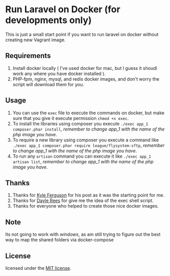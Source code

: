 # Run Laravel on Docker (for developments only)

This is just a small start point if you want to run laravel on docker without creating new Vagrant image.

## Requirements

1. Install docker locally ( I've used docker for mac, but I guess it shoudl work any where you have docker installed ).
1. PHP-fpm, nginx, mysql, and redis docker images, and don't worry the script will download them for you.

## Usage

1. You can use the `exec` file to execute the commands on docker, but make sure that you give it execute permission `chmod +x exec`.
1. To install the libraries using composer you execute `./exec app_1 composer.phar install`, *remember to change app_1 with the name of the php image you have*.
1. To require a new library using composer you execute a command like `./exec app_1 composer.phar require league/flysystem-sftp`, *remember to change app_1 with the name of the php image you have*.
1. To run any `artisan` command you can execute it like `./exec app_1 artisan list`, *remember to change app_1 with the name of the php image you have*. 

## Thanks

1. Thanks for [Kyle Ferguson](https://kyleferg.com/laravel-development-with-docker/) for his post as it was the starting point for me.
1. Thanks for [Dayle Rees](https://twitter.com/daylerees/status/767101286663725059) for give me the idea of the exec shell script.
1. Thanks for everyone who helped to create those nice docker images.

## Note

Its not going to work with *windows*, as am still trying to figure out the best way to map the shared folders via docker-compose

## License

licensed under the [MIT license](http://opensource.org/licenses/MIT).
